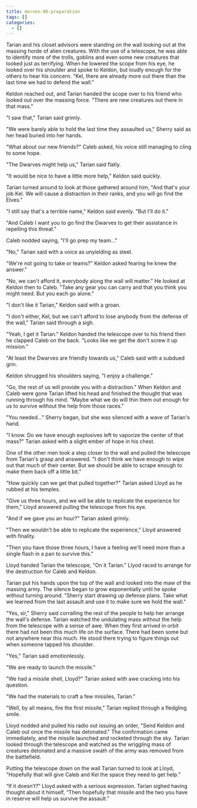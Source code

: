 ```yaml
---
title: morven-06-preparation
tags: []
categories:
  - []
---
```

Tarian and his closet advisors were standing on the wall looking out at the massing horde of alien creatures.  With the use of a telescope, he was able to identify more of the trolls, goblins and even some new creatures that looked just as terrifying.  When he lowered the scope from his eye, he looked over his shoulder and spoke to Keldon, but loudly enough for the others to hear his concern.  "Kel, there are already more out there than the last time we had to defend the wall."

Keldon reached out, and Tarian handed the scope over to his friend who looked out over the massing force.<!-- more -->  "There are new creatures out there in that mass."

"I saw that," Tarian said grimly.

"We were barely able to hold the last time they assaulted us," Sherry said as her head buried into her hands.

"What about our new friends?"  Caleb asked, his voice still managing to cling to some hope.

"The Dwarves might help us," Tarian said flatly.

"It would be nice to have a little more help," Keldon said quickly.

Tarian turned around to look at those gathered around him, "And that's your job Kel.  We will cause a distraction in their ranks, and you will go find the Elves."

"I still say that's a terrible name," Keldon said evenly.  "But I'll do it."

"And Caleb I want you to go find the Dwarves to get their assistance in repelling this threat."

Caleb nodded saying, "I'll go prep my team..."

"No," Tarian said with a voice as unyielding as steel.

"We're not going to take or teams?"  Keldon asked fearing he knew the answer."

"No, we can't afford it, everybody along the wall will matter."  He looked at Keldon then to Caleb.  "Take any gear you can carry and that you think you might need.  But you each go alone."

"I don't like it Tarian," Keldon said with a groan.

"I don't either, Kel, but we can't afford to lose anybody from the defense of the wall," Tarian said through a sigh.

"Yeah, I get it Tarian."  Keldon handed the telescope over to his friend then he clapped Caleb on the back.  "Looks like we get the don't screw it up mission."

"At least the Dwarves are friendly towards us,"  Caleb said with a subdued grin.

Keldon shrugged his shoulders saying, "I enjoy a challenge."

"Go, the rest of us will provide you with a distraction."  When Keldon and Caleb were gone Tarian lifted his head and finished the thought that was running through his mind.  "Maybe what we do will thin them out enough for us to survive without the help from those races."

"You needed..." Sherry began, but she was silenced with a wave of Tarian's hand.

"I know.  Do we have enough explosives left to vaporize the center of that mass?"  Tarian asked with a slight ember of hope in his chest.

One of the other men took a step closer to the wall and pulled the telescope from Tarian's grasp and answered.  "I don't think we have enough to wipe out that much of their center.  But we should be able to scrape enough to make them back off a little bit."

"How quickly can we get that pulled together?"  Tarian asked Lloyd as he rubbed at his temples.

"Give us three hours, and we will be able to replicate the experience for them," Lloyd answered pulling the telescope from his eye.

"And if we gave you an hour?"  Tarian asked grimly.

"Then we wouldn't be able to replicate the experience," Lloyd answered with finality.

"Then you have those three hours, I have a feeling we'll need more than a single flash in a pan to survive this."

Lloyd handed Tarian the telescope, "On it Tarian."  Llyod raced to arrange for the destruction for Caleb and Keldon.

Tarian put his hands upon the top of the wall and looked into the maw of the massing army.  The silence began to grow exponentially until he spoke without turning around.  "Sherry start drawing up defense plans.  Take what we learned from the last assault and use it to make sure we hold the wall."

"Yes, sir," Sherry said corralling the rest of the people to help her arrange the wall's defense.  Tarian watched the undulating mass without the help from the telescope with a sense of awe.  When they first arrived in orbit there had not been this much life on the surface.  There had been some but not anywhere near this much.  He stood there trying to figure things out when someone tapped his shoulder.

"Yes," Tarian said emotionlessly.

"We are ready to launch the missile."

"We had a missile shell, Lloyd?"  Tarian asked with awe cracking into his question.

"We had the materials to craft a few missiles, Tarian."

"Well, by all means, fire the first missile," Tarian replied through a fledgling smile.

Lloyd nodded and pulled his radio out issuing an order, "Send Keldon and Caleb out once the missile has detonated."  The confirmation came immediately, and the missile launched and rocketed through the sky.  Tarian looked through the telescope and watched as the wriggling mass of creatures detonated and a massive swath of the army was removed from the battlefield.

Putting the telescope down on the wall Tarian turned to look at Lloyd, "Hopefully that will give Caleb and Kel the space they need to get help.”

“If it doesn’t?”  Lloyd asked with a serious expression.
Tarian sighed having thought about it himself, “Then hopefully that missile and the two you have in reserve will help us survive the assault."